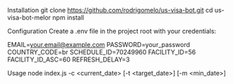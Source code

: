 Installation
git clone https://github.com/rodrigomelo/us-visa-bot.git
cd us-visa-bot-melor
npm install

Configuration
Create a .env file in the project root with your credentials:

EMAIL=your.email@example.com
PASSWORD=your_password
COUNTRY_CODE=br
SCHEDULE_ID=70249960
FACILITY_ID=56
FACILITY_ID_ASC=60
REFRESH_DELAY=3

Usage
node index.js -c <current_date> [-t <target_date>] [-m <min_date>]
